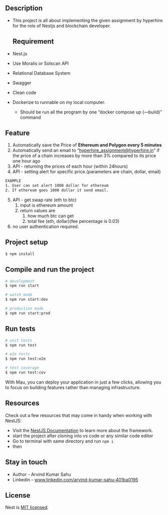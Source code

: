 
## Description
- This project is all about implementing the given assignment by hyperhire for the role of Nestjs and blockchain developer.

  ## Requirement
- Nest.js
- Use Moralis or Solscan API
- Relational Database System
- Swagger
- Clean code
- Dockerize to runnable on my local computer.
    - Should be run all the program by one “docker compose up (—build)” command


## Feature

1. Automatically save the Price of **Ethereum and Polygon every 5 minutes**
2. Automatically send an email to “hyperhire_assignment@hyperhire.in” if the price of a chain increases by more than 3% compared to its price one hour ago
3. API - returning the prices of each hour (within 24hours)
4. API  - setting alert for specific price.(parameters are chain, dollar, email)

```bash
EXAMPLE
1. User can set alert 1000 dollar for ethereum
2. If ethereum goes 1000 dollar it send email.
```

5. API - get swap rate (eth to btc)
    1. input is ethereum amount
    2. return values are
        1. how much btc can get
        2. total fee (eth, dollar)(fee percentage is 0.03)
6. no user authentication required.

## Project setup

```bash
$ npm install
```

## Compile and run the project

```bash
# development
$ npm run start

# watch mode
$ npm run start:dev

# production mode
$ npm run start:prod
```

## Run tests

```bash
# unit tests
$ npm run test

# e2e tests
$ npm run test:e2e

# test coverage
$ npm run test:cov
```

With Mau, you can deploy your application in just a few clicks, allowing you to focus on building features rather than managing infrastructure.

## Resources

Check out a few resources that may come in handy when working with NestJS:

- Visit the [NestJS Documentation](https://docs.nestjs.com) to learn more about the framework.
- start the project after cloning into vs code or any similar code editor
- Go to terminal with same directory and run `npm i`
- then 

## Stay in touch

- Author - Arvind Kumar Sahu
- Linkedin - www.linkedin.com/arvind-kumar-sahu-401ba0195


## License

Nest is [MIT licensed](https://github.com/nestjs/nest/blob/master/LICENSE).
